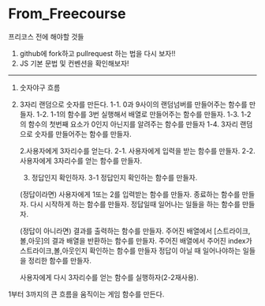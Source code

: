 # From_Freecourse

프리코스 전에 해야할 것들

1. github에 fork하고 pullrequest 하는 법을 다시 보자!! 
2. JS 기본 문법 및 컨벤션을 확인해보자!
---------------------------------

1. 숫자야구 흐름


1. 3자리 랜덤으로 숫자를 만든다.
	1-1. 0과 9사이의 랜덤넘버를 만들어주는 함수를 만들자.
	1-2. 1-1의 함수를 3번 실행해서 배열로 만들어주는 함수를 만들자.
	1-3. 1-2의 함수의 첫번째 요소가 0인지 아닌지를 알려주는 함수를 만들자
        1-4. 3자리 랜덤으로 숫자를 만들어주는 함수를 만들자.
	
   2.사용자에게 3자리수를 얻는다.
        2-1. 사용자에게 입력을 받는 함수를 만들자.
        2-2. 사용자에게 3자리수를 얻는 함수를 만들자.

   3. 정답인지 확인하자.
       3-1 정답인지 확인하는 함수를 만들자.
		
   (정답이라면)
	    사용자에게 1또는 2를 입력받는 함수를 만들자.
  	    종료하는 함수를 만들자.
	    다시 시작하게 하는 함수를 만들자.
	    정답일때 일어나는 일들을 하는 함수를 만들자.

   (정답이 아니라면)
             결과를 출력하는 함수를 만들자.
       	     주어진 배열에서 [스트라이크,볼,아웃]의 결과 배열을 반환하는 함수를 만들자.
             주어진 배열에서 주어진 index가 스트라이크,볼,아웃인지 확인하는 함수를 만들자
	     정답이 아닐 때 일어나야하는 일들을 정리한 함수를 만들자.

     사용자에게 다시 3자리수를 얻는 함수를 실행하자(2-2재사용).

 1부터 3까지의 큰 흐름을 움직이는 게임 함수를 만든다.
